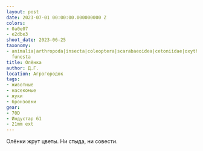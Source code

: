 ```yaml
---
layout: post
date: 2023-07-01 00:00:00.000000000 Z
colors:
- 0a0e07
- e2dbe3
shoot_date: 2023-06-25
taxonomy:
- animalia|arthropoda|insecta|coleoptera|scarabaeoidea|cetoniidae|oxythyrea|oxythyrea
  funesta
title: Олёнка
author: Д.Г.
location: Агрогородок
tags:
- животные
- насекомые
- жуки
- бронзовки
gear:
- 70D
- Индустар 61
- 21mm ext
---
```

Олёнки жрут цветы. Ни стыда, ни совести.
